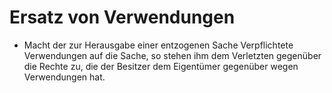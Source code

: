 # Ersatz von Verwendungen

- Macht der zur Herausgabe einer entzogenen Sache Verpflichtete Verwendungen auf die Sache, so stehen ihm dem Verletzten gegenüber die Rechte zu, die der Besitzer dem Eigentümer gegenüber wegen Verwendungen hat.

